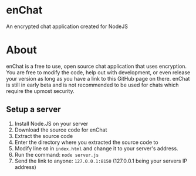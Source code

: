 # enChat
An encrypted chat application created for NodeJS

# About
enChat is a free to use, open source chat application that uses encryption.
You are free to modify the code, help out with development, or even release your version as long as you have a link to this GitHub page on there.
enChat is still in early beta and is not recommended to be used for chats which require the upmost security.

## Setup a server
1. Install Node.JS on your server
2. Download the source code for enChat
3. Extract the source code
4. Enter the directory where you extracted the source code to
5. Modify line `60` in `index.html` and change it to your server's address.
6. Run the command: `node server.js`
7. Send the link to anyone: `127.0.0.1:8150` (127.0.0.1 being your servers IP address)
